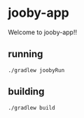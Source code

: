 # jooby-app

Welcome to jooby-app!!

## running

    ./gradlew joobyRun

## building

    ./gradlew build

